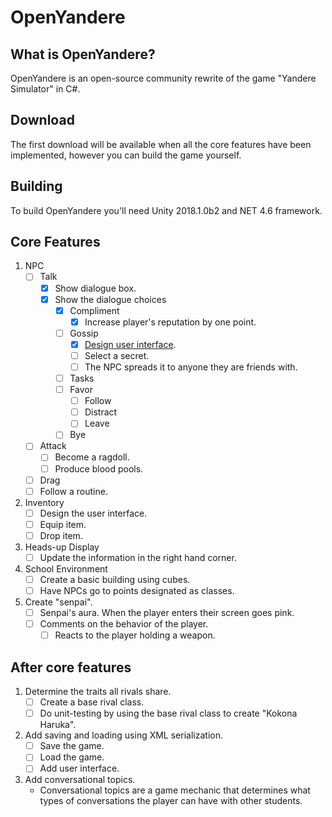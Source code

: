 # OpenYandere

## What is OpenYandere?

OpenYandere is an open-source community rewrite of the game "Yandere Simulator" in C#.

## Download

The first download will be available when all the core features have been implemented, however you can build the game yourself.

## Building

To build OpenYandere you'll need Unity 2018.1.0b2 and NET 4.6 framework.

## Core Features

1. NPC
	- [ ] Talk
		- [x] Show dialogue box.
		- [x] Show the dialogue choices
			- [x] Compliment
				- [x] Increase player's reputation by one point.
			- [ ] Gossip
				- [x] [Design user interface](https://i.imgur.com/4dVf6Md.png).
				- [ ] Select a secret.
				- [ ] The NPC spreads it to anyone they are friends with.
			- [ ] Tasks
			- [ ] Favor
				- [ ] Follow
				- [ ] Distract
				- [ ] Leave
			- [ ] Bye
		
	- [ ] Attack
		- [ ] Become a ragdoll.
		- [ ] Produce blood pools.
	- [ ] Drag
	- [ ] Follow a routine.

2. Inventory
	- [ ] Design the user interface.
	- [ ] Equip item.
	- [ ] Drop item.
	
3. Heads-up Display
	- [ ] Update the information in the right hand corner.
	
4. School Environment
	- [ ] Create a basic building using cubes.
	- [ ] Have NPCs go to points designated as classes.
	
5. Create "senpai".
	- [ ] Senpai's aura. When the player enters their screen goes pink.
	- [ ] Comments on the behavior of the player.
		- [ ] Reacts to the player holding a weapon.

## After core features

1. Determine the traits all rivals share.
	- [ ] Create a base rival class.
	- [ ] Do unit-testing by using the base rival class to create "Kokona Haruka".
	
2. Add saving and loading using XML serialization.
	- [ ] Save the game.
	- [ ] Load the game.
	- [ ] Add user interface.
	
3. Add conversational topics.
	- Conversational topics are a game mechanic that determines what types of conversations the player can have with other students. 